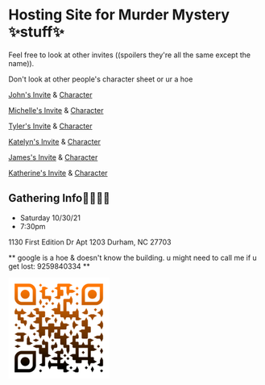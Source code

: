 # Hosting Site for Murder Mystery ✨stuff✨


Feel free to look at other invites ((spoilers they're all the same except the name)).

Don't look at other people's character sheet or ur a hoe

[John's Invite](/Bobby-invite.pdf) & [Character](Characters/Bobby_'Ba-Doing'_Springer..pdf)

[Michelle's Invite](Cheryl-Invite.pdf) & [Character](Characters/Cheryl_Small..pdf)

[Tyler's Invite](Dr-david-invite.pdf) & [Character](Characters/Dr_David_McCormack..pdf)

[Katelyn's Invite](Dr-Ruby-invite.pdf) & [Character](Characters/Dr_Ruby_Reid..pdf)

[James's Invite](father-brennan-invite.pdf) & [Character](Characters/Father_Brennan..pdf)

[Katherine's Invite](Sister-mary-helen-invite.pdf) & [Character](Characters/Sister_Mary_Helen..pdf)


## Gathering Info🎈🎈🎈🎈
- Saturday 10/30/21
- 7:30pm

1130 First Edition Dr
Apt 1203
Durham, NC 27703

** google is a hoe & doesn't know the building. u might need to call me if u get lost: 9259840334 **


<img src="./qr-code.png" width="200" height="200" />
